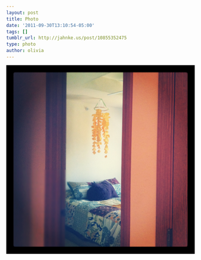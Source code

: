 ```yaml
---
layout: post
title: Photo
date: '2011-09-30T13:10:54-05:00'
tags: []
tumblr_url: http://jahnke.us/post/10855352475
type: photo
author: olivia
---
```


![](/media/tumblr_lscny60H6n1qga9s2o1_1280.png)

